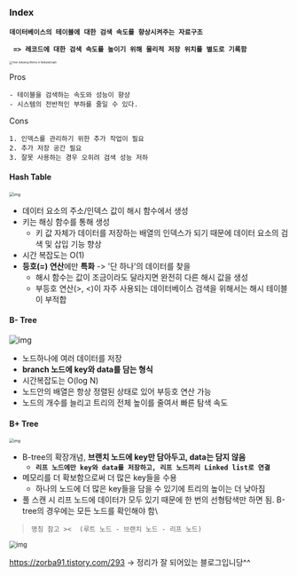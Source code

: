 ### Index

**`데이터베이스의 테이블에 대한 검색 속도를 향상시켜주는 자료구조`**

**` => 레코드에 대한 검색 속도를 높이기 위해 물리적 저장 위치를 별도로 기록함`**

<img src="https://user-images.githubusercontent.com/38887077/76482821-4ec64780-6450-11ea-862e-da506f5cdae2.png" alt="How Indexing Works in NebulaGraph" style="zoom: 33%;" />

Pros

```
- 테이블을 검색하는 속도와 성능이 향상
- 시스템의 전반적인 부하를 줄일 수 있다. 
```

Cons

```
1. 인덱스를 관리하기 위한 추가 작업이 필요
2. 추가 저장 공간 필요
3. 잘못 사용하는 경우 오히려 검색 성능 저하
```



#### Hash Table

<img src="https://blog.kakaocdn.net/dn/y0OIg/btrwn4Ybex8/1JeiDurjQlIcvDC36zRM30/img.webp" alt="img" style="zoom:50%;" />

-  데이터 요소의 주소/인덱스 값이 해시 함수에서 생성
- 키는 해싱 함수를 통해 생성
  - 키 값 자체가 데이터를 저장하는 배열의 인덱스가 되기 때문에 데이터 요소의 검색 및 삽입 기능 향상
- 시간 복잡도는 O(1)
- **등호(=) 연산**에만 **특화**   -> '단 하나'의 데이터를 찾을 
  - 해시 함수는 값이 조금이라도 달라지면 완전히 다른 해시 값을 생성
  - 부등호 연산(>, <)이 자주 사용되는 데이터베이스 검색을 위해서는 해시 테이블이 부적합



#### B- Tree

![img](https://blog.kakaocdn.net/dn/cDLSvr/btrasTRTsZV/Bim8K9iPSSTKNdQpPMtUQ1/img.jpg)

-  노드하나에 여러 데이터를 저장
- **branch 노드에 key와 data를 담는 형식**
- 시간복잡도는 O(log N)
- 노드안의 배열은 항상 정렬된 상태로 있어 부등호 연산 가능
- 노드의 개수를 늘리고 트리의 전체 높이를 줄여서 빠른 탐색 속도



#### B+ Tree

<img src="https://blog.kakaocdn.net/dn/bRiL19/btqBTMSBCWF/J3nKw2qympUVxGThnVdLK0/img.png" alt="img" style="zoom:50%;" />

- B-tree의 확장개념, **브랜치 노드에 key만 담아두고, data는 담지 않음**
  - **`리프 노드에만 key와 data를 저장하고, 리프 노드끼리 Linked list로 연결 `**
- 메모리를 더 확보함으로써 더 많은 key들을 수용
  - 하나의 노드에 더 많은 key들을 담을 수 있기에 트리의 높이는 더 낮아짐
-  풀 스캔 시  리프 노드에 데이터가 모두 있기 때문에 한 번의 선형탐색만 하면 됨. B-tree의 경우에는 모든 노드를 확인해야 함\



> `명칭 참고 ><  (루트 노드 - 브랜치 노드 - 리프 노드)`

<img src="https://blog.kakaocdn.net/dn/qycZ2/btqBQnr4QYG/7J8KpnmNaJiTjgS0K9TEIK/img.png" alt="img" style="zoom: 80%;" />

https://zorba91.tistory.com/293        -> 정리가 잘 되어있는 블로그입니당^^

